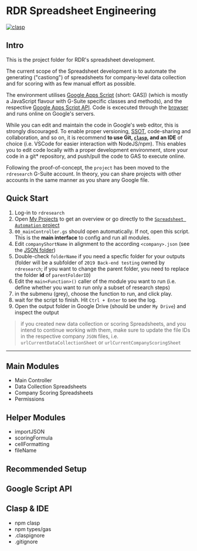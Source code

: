 # RDR Spreadsheet Engineering

[![clasp](https://img.shields.io/badge/built%20with-clasp-4285f4.svg)](https://github.com/google/clasp)

## Intro

This is the project folder for RDR's spreadsheet development.

The current scope of the Spreadsheet development is to automate the generating ("castiong") of spreadsheets for company-level data collection and for scoring with as few manual effort as possible.

The environment utilises [Google Apps Script](https://developers.google.com/apps-script/) (short: GAS]) (which is mostly a JavaScript flavour with G-Suite specific classes and methods), and the respective [Google Apps Script API](https://www.google.com/script/start/). Code is excecuted through the [browser](https://script.google.com/home/my) and runs online on Google's servers.

While you can edit and maintain the code in Google's web editor, this is strongly discouraged. To enable proper versioning, [SSOT](https://en.wikipedia.org/wiki/Single_source_of_truth), code-sharing and collaboration, and so on, it is recommend **to use Git, [`clasp`](https://github.com/google/clasp), and an IDE** of choice (i.e. VSCode for easier interaction with NodeJS/npm). This enables you to edit code locally with a proper development environment, store your code in a git* repository, and push/pull the code to GAS to execute online.

Following the proof-of-concept, the `project` has been moved to the `rdresearch` G-Suite account. In theory, you can share projects with other accounts in the same manner as you share any Google file.

## Quick Start

1. Log-in to `rdresearch`
2. Open [My Projects](https://script.google.com/home/my) to get an overview or go directly to the [`Spreadsheet Automation` project](https://script.google.com/a/opentechinstitute.org/d/1ZrUTGLLDXMZxkDB8BRaBpPb-p4ObTJrKI8FfJUN6cL10Iggc0TTalSC5)
3. `00_mainController.gs` should open automatically. If not, open this script. This is the **main interface** to config and run all modules.
4. Edit `companyShortName` in alignment to the according `<company>.json` (see the [JSON folder](/json/))
5. Double-check `folderName` if you need a specfic folder for your outputs (folder will be a subfolder of `2019 Back-end testing` owned by `rdresearch`; if you want to change the parent folder, you need to replace the folder **id**  of `parentFolderID`)
6. Edit the `main<Function>()` caller of the module you want to run (i.e. define whether you want to run only a subset of research steps)
7. in the submenu (grey), choose the function to run, and click play. 
8. wait for the script to finish. Hit `Ctrl + Enter` to see the log.
9. Open the output folder in Google Drive (should be under `My Drive`) and inspect the output

> if you created new data collection or scoring Spreadsheets, and you intend to continue working with them, make sure to update the file IDs in the respective company `JSON` files, i.e. `urlCurrentDataCollectionSheet` or `urlCurrentCompanyScoringSheet`

<hr/>

###

## Main Modules

+ Main Controller
+ Data Collection Spreadsheets
+ Company Scoring Spreadsheets
+ Permissions

## Helper Modules

+ importJSON
+ scoringFormula
+ cellFormatting
+ fileName

## Recommended Setup

## Google Script API

## Clasp & IDE

+ npm clasp
+ npm types/gas
+ .claspignore
+ .gitignore
